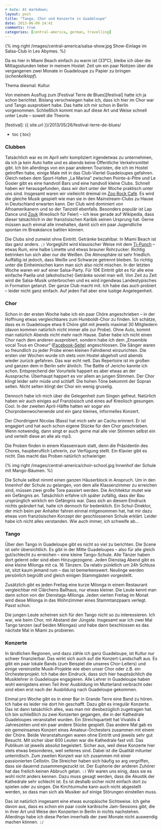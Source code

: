 ```yaml
---
# kate: hl markdown;
layout: post
title: "Tango, Chor und Konzerte in Guadeloupe"
date: 2013-06-09 14:41
comments: true
categories: [central-america, german, travelling]
---
```


{% img right /images/central-america/salsa-show.jpg Show-Einlage im Salsa-Club in Les Abymes. %}

Da es hier in Miami Beach einfach zu warm ist (33°C), bleibe ich über die
Mittagsstunden lieber in meinem Hostel: Zeit um ein paar Notizen über die vergangenen
zwei Monate in Guadeloupe zu Papier zu bringen (*schenkelklopf*).

Thema diesmal: Kultur.

<!-- more -->

Von meinem Ausflug zum [Festival Terre de Blues][festival] hatte ich ja schon
berichtet. Bislang verschwiegen habe ich, dass ich hier im Chor war und Tango
ausprobiert habe. Das hatte ich mir schon in Berlin vorgenommen. Schließlich
kommt man auf diese Art und Weise schnell unter Leute – soweit die Theorie.

[festival]: {{ site.url }}/2013/05/26/festival-terre-de-blues/

* toc
{:toc}

### Clubben

Tatsächlich war es im April sehr kompliziert irgendetwas zu unternehmen, da ich
ja kein Auto hatte und es abends keine Öffentliche Verkehrsmittel gibt. Ich bin
allerdings von ein paar anderen Touristen, die ich im Hostel getroffen habe,
einige Male mit in das Club-Viertel Guadeloupes gefahren. Gleich neben dem
Sport-Hafen „La Marina“ zwischen Pointe-à-Pitre und Le Gosier gibt es eine handvoll Bars und
eine handvoll kleine Clubs. Schnell haben wir herausgefunden, dass wir dort unter
der Woche praktisch unter uns sind. Insgesamt waren wir vielleicht dreimal im
[Zoo Rock Café](http://www.google.com/search?q=zou+rock+Guadeloupe). Es wird
die gleiche Musik gespielt wie man sie in den Mainstream-Clubs zu Hause in
Deutschland erwarten kann. Der Club wird dominiert von Afroamerikanern und so
der Tanzstil ebenfalls. Besonders populär ist Lap Dance und
[Zouk](http://de.wikipedia.org/wiki/Zouk) (Kreolisch für Feier) – ich lese
gerade auf Wikipedia, dass dieser tatsächlich in der französischen Karibik
seinen Ursprung hat. Gerne müssen auch einmal alle innehalten, damit sich ein
paar Jugendliche spontan im Breakdance battlen können.

Die Clubs sind zumeist ohne Eintritt. Getränke bezahlbar. In Miami Beach ist das
ganz anders. `;)` Vorgeglüht wird klassischer Weise mit dem
[Ti-Punch](http://en.wikipedia.org/wiki/Ti%27Punch) – etwas Rum, eine halbe Limette
und etwas brauner Rohrzucker. Richtig betrinken tun sich aber nur die Weißen.
Die Atmosphäre ist sehr friedlich. Auffällig ist jedoch, dass Weiße und Schwarze
getrennt bleiben. So richtig unter die Einheimischen kann man sich also nicht
mischen. In der letzten Woche waren wir auf einer Salsa-Party. Für 10€ Eintritt
gibt es für alle eine einfache Paella und (alkoholische) Getränke soviel man will.
Von Zeit zu Zeit wird die Salsa-Musik unterbrochen und es wird irgendwas Landestypisches
in Formation getanzt. Der ganze Club macht mit. Ich habe das auch probiert – leider
nicht ganz einfach. Auf jeden Fall aber eine lustige Angelegenheit.

### Chor

Schon in der ersten Woche habe ich ein paar Chöre angeschrieben – in der
Hoffnung etwas vergleichbares zum Humboldt-Chor zu finden. Ich schätze, dass es
in Guadeloupe etwa 6 Chöre gibt mit jeweils maximal 30 Mitgliedern (davon kommen
natürlich nicht immer alle zur Probe). Ohne Auto, kommt man natürlich Abends nicht
mehr nach Hause. Daher habe ich nicht einen Chor nach dem anderen ausprobiert,
sondern habe ich dem „Ensemble vocal Tous en Choeur“
([Facebook-Seite](https://www.facebook.com/TousEnChoeurGuadeloupe)) angeschlossen.
Die Sänger waren so freundlich zu jeder Probe einen kleinen Fahrdienst einzurichten.
Die ersten vier Wochen wurde ich stets vom Hostel abgeholt und abends wieder
zurück gefahren. Das war echt nett. Das Repertoire ist im großen und ganzen dem
in Berlin sehr ähnlich. The Battle of Jericho kannte ich schon. Entsprechend der
Vorurteile happert es aber etwas an der Aussprache. Überhaupt happert es vor allem
an jungen Stimmen. Der Chor klingt leider sehr müde und schlaff. Die hohen Töne
bekommt der Sopran selten. Nicht selten klingt der Chor ein wenig gruselig.

Dennoch habe ich mich über die Gelegenheit zum Singen gefreut. Natürlich haben wir
auch einiges auf Französisch und eines auf Kreolisch gesungen. Cool. In der zweiten
April-Hälfte hatten wir sogar ein Chorprobenwochenende und ein ganz kleines, informelles
Konzert.

Der Chordirigent Nicolas (Bass) hat mich sehr an Cachu erinnert. Er ist engagiert
und hat auch schon eigene Stücke für den Chor geschrieben. Wenn notwendig, dann
singt er auch gerne mal alle vier Stimmen selbst ein und verteilt diese an alle
als mp3.

Die Proben finden in einem Klassenraum statt, denn die Präsidentin des Chores,
haupberuflich Lehrerin, zur Verfügung stellt. Ein Klavier gibt es nicht. Das macht
das Proben natürlich schwieriger.

{% img right /images/central-america/choir-school.jpg Innenhof der Schule mit Mango-Bäumen. %}

Die Schule selbst nimmt einen ganzen Häuserblock in Anspruch. Um in den Innenhof
der Schule zu gelangen, von dem alle Klassenzimmer zu erreichen sind, müssen zwei
große Tore passiert werden. Die Architektur mutet wie ein Gefängnis an. Tatsächlich
erfahre ich später zufällig, dass der Bau ursprünglich wirklich ein Gefängnis war.
Dass sich an diesem Eindruck nichts geändert hat, halte ich dennoch für bedenklich.
Ein Schul-Direktor, der mich beim per Anhalter fahren einmal mitgenommen hat, hat
mir dazu etwas vom französischen Konzept der geschlossenen Schule erklärt. Leider
habe ich nicht alles verstanden. Wie auch immer, ich schweife ab…

### Tango

Über den Tango in Guadeloupe gibt es nicht so viel zu berichten. Die Scene ist
sehr übersichtlich. Es gibt in der Mitte Guadeloupes – also für alle gleich gut/schlecht
zu erreichen – eine kleine Tango-Schule. Alle Tänzer haben dort gelernt oder sind
eben Hinzugezogene. Jeden Dienstag Abend gibt es eine kleine Milonga mit ca.
16 Tänzern. Da relativ pünktlich um 24h Schluss ist, sitzt kaum jemand rum – das
ist bemerkenswert. Neulinge werden persönlich begrüßt und gleich einigen Stammgästen
vorgestellt.

Zusätzlich gibt es jeden Freitag eine kurze Milonga in einem Restaurant vergleichbar
mit Clärchens Ballhaus, nur etwas kleiner. Die Leute kennt man dann schon von der
Dienstags-Milonga. Jeden vierten Freitag im Monat wird diese Milonga in das Wohnzimmer
eines Stammtanzpaars verlegt. Passt schon.

Die jungen Leute scheinen sich für den Tango nicht so zu interessieren. Ich war,
wie beim Chor, mit Abstand der Jüngste. Insgesamt war ich zwei Mal Tango tanzen
(auf beiden Milongas) und habe dann beschlossen es das nächste Mal in Miami zu
probieren.


### Konzerte

In ländlichen Regionen, und dazu zähle ich ganz Guadeloupe, ist Kultur nur
schwer finanzierbar. Das wirkt sich auch auf die Konzert-Landschaft aus. Es gibt
ein paar lokale Bands (zum Beispiel die unseres Chor-Leiters) und einige
vereinzelte Musik-Projekte wie eben unser Chor oder z.B. ein Orchesterprojekt.
Ich habe den Eindruck, dass sich hier hauptsächlich die Musiklehrer in Guadeloupe
engagieren. Alle Lehrer in Guadeloupe haben wohl wenigstens einen Teil ihrer
Ausbildung im Mutterland verbracht oder sind eben erst nach der Ausbildung nach
Guadeloupe gekommen.

Einmal pro Woche gibt es in einer Bar in Grande Terre eine Band zu hören. Ich habe
es leider nie dort hin geschafft. Dazu gibt es irregulär Konzerte. Das ist dann
tatsächlich alles, was man mir diesbezüglich zugetragen hat. Ich bin schließlich
zu zwei Konzerten gegangen, die in der Kathedrale Guadeloupes veranstaltet wurden.
Ein Streichquartett hat Vivaldis 4 Jahreszeiten und ein paar andere Stücke gespielt.
Das andere Mal gab es ein gemeinsames Konzert eines Amateur-Orchesters zusammen mit
einem der Chöre. Beide Veranstaltungen waren ohne Eintritt und jeweils sehr gut
Besucht. Mit sicher über 600 Leuten war die Kathedrale fast voll. Das Publikum ist
jeweils absolut begeistert. Sicher aus, weil diese Konzerte hier stets etwas
besonderes, weil seltenes sind. Dabei ist die Qualität mitunter unterirdisch.
Zum zweiten Konzert war ich zusammen mit einer passionierten Cellistin. Die Streicher
haben sich häufig so arg vergriffen, dass sie dauernd zusammengezuckt ist. Der
Euphorie der anderen Zuhörer hat das freilich keinen Abbruch getan. `:)`
Wir waren uns einig, dass sie es wohl nicht anders kennen. Dazu muss gesagt werden,
dass die Akustik der Kathedrale sehr schlecht ist. Es ist deshalb sicher nicht
einfach dort zu spielen oder zu singen. Die Kirchturmuhe kann auch nicht abgestellt
werden, so dass man sich als Musiker auf einige Störungen einstellen muss.

Das ist natürlich insgesamt eine etwas europäische Sichtweise. Ich gehe davon aus,
dass es schon ein paar coole karibische Jam-Sessions gibt, die in ihrer Art und Weise
den Konzerten in Berlin in nichts nachstehen. Allerdings habe ich diese Perlen innerhalb
der zwei Monate nicht auswendig machen können. `:/`
